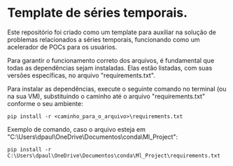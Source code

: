# Template de séries temporais.


Este repositório foi criado como um template para auxiliar na solução de problemas relacionados a séries temporais, funcionando como um acelerador de POCs para os usuários.

Para garantir o funcionamento correto dos arquivos, é fundamental que todas as dependências sejam instaladas. Elas estão listadas, com suas versões específicas, no arquivo "requirements.txt".

Para instalar as dependências, execute o seguinte comando no terminal (ou na sua VM), substituindo o caminho até o arquivo "requirements.txt" conforme o seu ambiente:

```
pip install -r <caminho_para_o_arquivo>\requirements.txt
```

Exemplo de comando, caso o arquivo esteja em "C:\Users\dpaul\OneDrive\Documentos\conda\Ml_Project":

```
pip install -r C:\Users\dpaul\OneDrive\Documentos\conda\Ml_Project\requirements.txt
``` 



